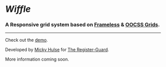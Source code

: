 # *Wiffle*
### A Responsive grid system based on [Frameless](http://framelessgrid.com/) & [OOCSS Grids](https://github.com/stubbornella/oocss/wiki/Grids).

---

Check out the [demo](http://registerguard.github.com/wiffle/demo/).

Developed by [Micky Hulse](http://hulse.me) for [The Register-Guard](http://www.registerguard.com).

More information coming soon.